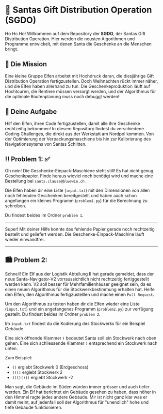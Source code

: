 # 🎅 Santas Gift Distribution Operation (SGDO)

Ho Ho Ho! Willkommen auf dem Repository der **SGDO**, der Santas Gift Distribution Operation. Hier werden die neusten Algorithmen und Programme entwickelt, mit denen Santa die Geschenke an die Menschen bringt.

## 🎄 Die Mission

Eine kleine Gruppe Elfen arbeitet mit Hochdruck daran, die diesjährige Gift Distribution Operation fertigzustellen. Doch Weihnachten rückt immer näher, und die Elfen haben allerhand zu tun. Die Geschenkeproduktion läuft auf Hochtouren, die Rentiere müssen versorgt werden, und der Algorithmus für die optimale Routenplanung muss noch debuggt werden!

## 🎁 Deine Aufgabe

Hilf den Elfen, ihren Code fertigzustellen, damit alle ihre Geschenke rechtzeitig bekommen! In diesem Repository findest du verschiedene Coding Challenges, die direkt aus der Werkstatt am Nordpol kommen. Von der Optimierung der Verpackungsmaschiene bis hin zur Kalibrierung des Navigationssytems von Santas Schlitten.



## ‼️ Problem 1: ✅

Oh nein! Die Geschenke-Einpack-Maschiene steht still! Es hat nicht genug Geschenkpapier. Finde heraus wieviel noch benötigt wird und mache eine Bestellung bei `santa.clause@bluewin.ch`.

Die Elfen haben dir eine Liste (`input.txt`) mit den Dimensionen von allen noch fehlenden Geschenken bereitgestellt und haben auch schon angefangen ein kleines Programm (`problem1.py`) für die Berechnung zu schreiben.

Du findest beides im Ordner `problem 1`.


---

Super! Mit deiner Hilfe konnte das fehlende Papier gerade noch rechtzeitig bestellt und geliefert werden. Die Geschenke-Einpack-Maschine läuft wieder einwandfrei.

---

## 🏙️ Problem 2:

Schnell! Ein Elf aus der Logistik Abteilung II hat gerade gemeldet, dass der neue Santa-Navigator-V2 vorraussichtlich nicht rechtzeitig fertiggestellt werden kann. V2 soll besser für Mehrfamilienhäuser geeignet sein, da es einen neuen Algorithmus für die Stockwerkbestimmung erhalten hat. Helfe den Elfen, den Algorithmus fertigzustelllen und mache einen `Pull Request`.

Um den Algorithmus zu testen haben dir die Elfen wieder eine Liste (`input.txt`) und ein angefangenes Programm (`problem2.py`) zur verfügung gestellt. Du findest beides im Ordner `problem 2`.

Im `input.txt` findest du die Kodierung des Stockwerks für ein Beispiel Gebäude.

Eine sich öffnende Klammer `(` bedeutet Santa soll ein Stockwerk nach oben gehen. Eine sich schliessende Klammer `)` entsprechend ein Stockwerk nach unten. 

Zum Beispiel:

- `()` ergiebt Stockwerk 0 (Erdgeschoss)
- `((()` ergiebt Stockwerk 2
- `))()())(` ergiebt Stockwerk -2

Man sagt, die Gebäude im Süden würden immer grösser und auch tiefer werden. Ein Elf hat berichtet ein Gebäude gesehen zu haben, dass höher in den Himmel ragte jedes andere Gebäude. Mir ist nicht ganz klar was er damit meint, auf jedenfall soll der Algorithmus für "unendlich" hohe und tiefe Gebäude funktionieren.
